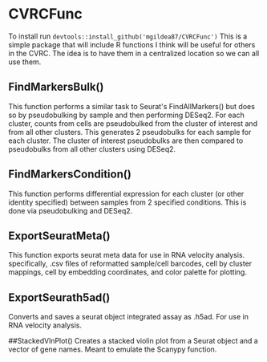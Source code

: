 # CVRCFunc
To install run `devtools::install_github('mgildea87/CVRCFunc')`
This is a simple package that will include R functions I think will be useful for others in the CVRC. The idea is to have them in a centralized location so we can all use them.

## FindMarkersBulk()
This function performs a similar task to Seurat's FindAllMarkers() but does so by pseudobulking by sample and then performing DESeq2. For each cluster, counts from cells are pseudobulked from the cluster of interest and from all other clusters. This generates 2 pseudobulks for each sample for each cluster. The cluster of interest pseudobulks are then compared to pseudobulks from all other clusters using DESeq2.

## FindMarkersCondition()
This function performs differential expression for each cluster (or other identity specified) between samples from 2 specified conditions. This is done via pseudobulking and DESeq2.

## ExportSeuratMeta()
This function exports seurat meta data for use in RNA velocity analysis. specifically, .csv files of reformatted sample/cell barcodes, cell by cluster mappings, cell by embedding coordinates, and color palette for plotting.

## ExportSeurath5ad()
Converts and saves a seurat object integrated assay as .h5ad. For use in RNA velocity analysis.

##StackedVlnPlot()
Creates a stacked violin plot from a Seurat object and a vector of gene names. Meant to emulate the Scanypy function.
